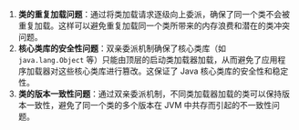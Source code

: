 1. **类的重复加载问题**：通过将类加载请求逐级向上委派，确保了同一个类不会被重复加载。这样可以避免重复加载同一个类所带来的内存浪费和潜在的类冲突问题。
2. **核心类库的安全性问题**：双亲委派机制确保了核心类库（如 `java.lang.Object` 等）只能由顶层的启动类加载器加载，从而避免了应用程序加载器对这些核心类库进行篡改。这保证了 Java 核心类库的安全性和稳定性。
3. **类的版本一致性问题**：通过双亲委派机制，不同类加载器加载的类可以保持版本一致性，避免了同一个类的多个版本在 JVM 中共存而引起的不一致性问题。